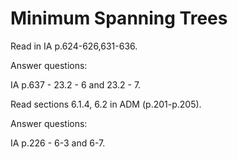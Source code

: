 # Minimum Spanning Trees

Read in IA p.624-626,631-636.

Answer questions:

IA p.637 - 23.2 - 6 and 23.2 - 7.

Read sections 6.1.4, 6.2 in ADM (p.201-p.205).

Answer questions:

IA p.226 - 6-3 and 6-7.
